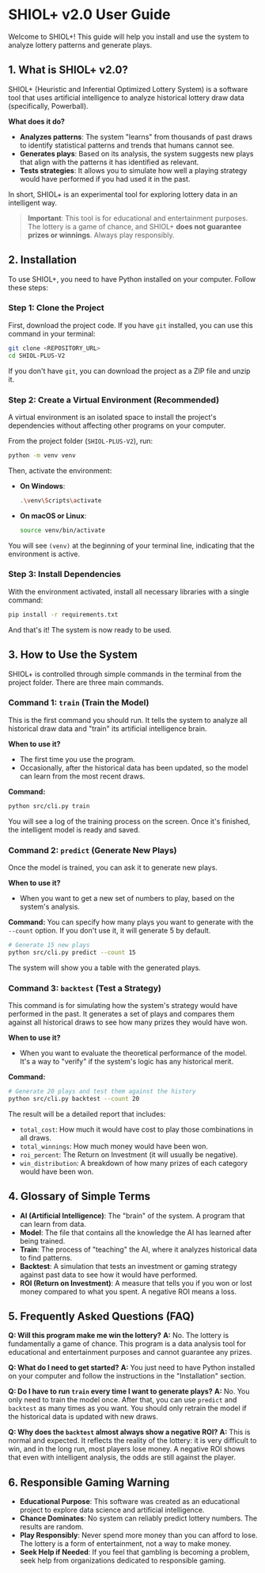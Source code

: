 # SHIOL+ v2.0 User Guide

Welcome to SHIOL+! This guide will help you install and use the system to analyze lottery patterns and generate plays.

## 1. What is SHIOL+ v2.0?

SHIOL+ (Heuristic and Inferential Optimized Lottery System) is a software tool that uses artificial intelligence to analyze historical lottery draw data (specifically, Powerball).

**What does it do?**

*   **Analyzes patterns**: The system "learns" from thousands of past draws to identify statistical patterns and trends that humans cannot see.
*   **Generates plays**: Based on its analysis, the system suggests new plays that align with the patterns it has identified as relevant.
*   **Tests strategies**: It allows you to simulate how well a playing strategy would have performed if you had used it in the past.

In short, SHIOL+ is an experimental tool for exploring lottery data in an intelligent way.

> **Important**: This tool is for educational and entertainment purposes. The lottery is a game of chance, and SHIOL+ **does not guarantee prizes or winnings**. Always play responsibly.

## 2. Installation

To use SHIOL+, you need to have Python installed on your computer. Follow these steps:

### Step 1: Clone the Project

First, download the project code. If you have `git` installed, you can use this command in your terminal:

```bash
git clone <REPOSITORY_URL>
cd SHIOL-PLUS-V2
```

If you don't have `git`, you can download the project as a ZIP file and unzip it.

### Step 2: Create a Virtual Environment (Recommended)

A virtual environment is an isolated space to install the project's dependencies without affecting other programs on your computer.

From the project folder (`SHIOL-PLUS-V2`), run:

```bash
python -m venv venv
```

Then, activate the environment:

*   **On Windows**:
    ```bash
    .\venv\Scripts\activate
    ```
*   **On macOS or Linux**:
    ```bash
    source venv/bin/activate
    ```

You will see `(venv)` at the beginning of your terminal line, indicating that the environment is active.

### Step 3: Install Dependencies

With the environment activated, install all necessary libraries with a single command:

```bash
pip install -r requirements.txt
```

And that's it! The system is now ready to be used.

## 3. How to Use the System

SHIOL+ is controlled through simple commands in the terminal from the project folder. There are three main commands.

### Command 1: `train` (Train the Model)

This is the first command you should run. It tells the system to analyze all historical draw data and "train" its artificial intelligence brain.

**When to use it?**
*   The first time you use the program.
*   Occasionally, after the historical data has been updated, so the model can learn from the most recent draws.

**Command:**
```bash
python src/cli.py train
```
You will see a log of the training process on the screen. Once it's finished, the intelligent model is ready and saved.

### Command 2: `predict` (Generate New Plays)

Once the model is trained, you can ask it to generate new plays.

**When to use it?**
*   When you want to get a new set of numbers to play, based on the system's analysis.

**Command:**
You can specify how many plays you want to generate with the `--count` option. If you don't use it, it will generate 5 by default.

```bash
# Generate 15 new plays
python src/cli.py predict --count 15
```
The system will show you a table with the generated plays.

### Command 3: `backtest` (Test a Strategy)

This command is for simulating how the system's strategy would have performed in the past. It generates a set of plays and compares them against all historical draws to see how many prizes they would have won.

**When to use it?**
*   When you want to evaluate the theoretical performance of the model. It's a way to "verify" if the system's logic has any historical merit.

**Command:**
```bash
# Generate 20 plays and test them against the history
python src/cli.py backtest --count 20
```
The result will be a detailed report that includes:
*   `total_cost`: How much it would have cost to play those combinations in all draws.
*   `total_winnings`: How much money would have been won.
*   `roi_percent`: The Return on Investment (it will usually be negative).
*   `win_distribution`: A breakdown of how many prizes of each category would have been won.

## 4. Glossary of Simple Terms

*   **AI (Artificial Intelligence)**: The "brain" of the system. A program that can learn from data.
*   **Model**: The file that contains all the knowledge the AI has learned after being trained.
*   **Train**: The process of "teaching" the AI, where it analyzes historical data to find patterns.
*   **Backtest**: A simulation that tests an investment or gaming strategy against past data to see how it would have performed.
*   **ROI (Return on Investment)**: A measure that tells you if you won or lost money compared to what you spent. A negative ROI means a loss.

## 5. Frequently Asked Questions (FAQ)

**Q: Will this program make me win the lottery?**
**A:** No. The lottery is fundamentally a game of chance. This program is a data analysis tool for educational and entertainment purposes and cannot guarantee any prizes.

**Q: What do I need to get started?**
**A:** You just need to have Python installed on your computer and follow the instructions in the "Installation" section.

**Q: Do I have to run `train` every time I want to generate plays?**
**A:** No. You only need to train the model once. After that, you can use `predict` and `backtest` as many times as you want. You should only retrain the model if the historical data is updated with new draws.

**Q: Why does the `backtest` almost always show a negative ROI?**
**A:** This is normal and expected. It reflects the reality of the lottery: it is very difficult to win, and in the long run, most players lose money. A negative ROI shows that even with intelligent analysis, the odds are still against the player.

## 6. Responsible Gaming Warning

*   **Educational Purpose**: This software was created as an educational project to explore data science and artificial intelligence.
*   **Chance Dominates**: No system can reliably predict lottery numbers. The results are random.
*   **Play Responsibly**: Never spend more money than you can afford to lose. The lottery is a form of entertainment, not a way to make money.
*   **Seek Help if Needed**: If you feel that gambling is becoming a problem, seek help from organizations dedicated to responsible gaming.
